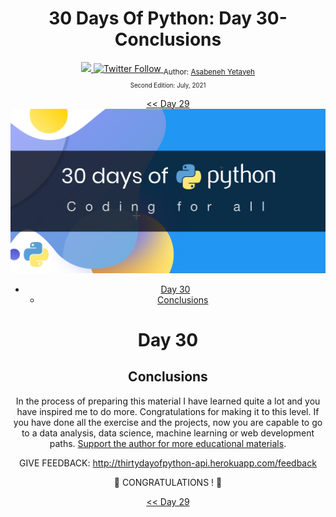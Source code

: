 <div align="center">
  <h1> 30 Days Of Python: Day 30- Conclusions</h1>
  <a class="header-badge" target="_blank" href="https://www.linkedin.com/in/asabeneh/">
  <img src="https://img.shields.io/badge/style--5eba00.svg?label=LinkedIn&logo=linkedin&style=social">
  </a>
  <a class="header-badge" target="_blank" href="https://twitter.com/Asabeneh">
  <img alt="Twitter Follow" src="https://img.shields.io/twitter/follow/asabeneh?style=social">
  </a>
<sub>Author:
<a href="https://www.linkedin.com/in/asabeneh/" target="_blank">Asabeneh Yetayeh</a><br>
<small>Second Edition: July, 2021</small>
</sub>

<div>


[<< Day 29](../29_Day_Building_API/29_building_API.md)
![30DaysOfPython](../images/30DaysOfPython_banner3@2x.png)

- [Day 30](#day-30)
  - [Conclusions](#conclusions)

# Day 30

## Conclusions

In the process of preparing this material I  have learned quite a lot and you have inspired me to do more. Congratulations for making it to this level. If you have done all the exercise and the projects, now you are capable to go to  a data analysis, data science, machine learning or web development paths. [Support the author for more educational materials](https://www.paypal.com/paypalme/asabeneh).

GIVE FEEDBACK:
http://thirtydayofpython-api.herokuapp.com/feedback

🎉 CONGRATULATIONS ! 🎉

[<< Day 29](../29_Day_Building_API/29_building_API.md)
